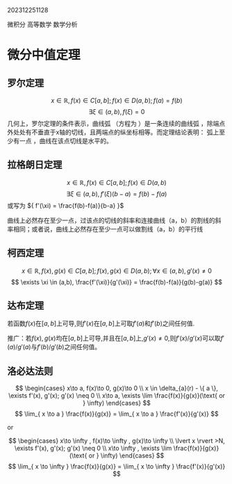 
202312251128 

微积分
高等数学
数学分析

# 微分中值定理

## 罗尔定理

$$
x \in \mathbb{R}, f(x) \in C[a,b]; f(x) \in D(a,b); f(a) = f(b)
$$
$$
\exists \xi \in (a,b), f(\xi) = 0
$$
几何上，罗尔定理的条件表示，曲线弧 （方程为 ）是一条连续的曲线弧 ，除端点外处处有不垂直于x轴的切线，且两端点的纵坐标相等。而定理结论表明：
弧上至少有一点 ，曲线在该点切线是水平的。
## 拉格朗日定理
$$
x \in \mathbb{R}, f(x) \in C[a,b]; f(x) \in D(a,b)
$$
$$
\exists \xi \in (a,b), f'(\xi)(b-a) = f(b) - f(a)
$$
或写为 ${ f'(\xi) = \frac{f(b)-f(a)}{b-a} }$ 

曲线上必然存在至少一点，过该点的切线的斜率和连接曲线（a，b）的割线的斜率相同；或者说，曲线上必然存在至少一点可以做割线（a，b）的平行线

## 柯西定理
$$
x \in \mathbb{R}, f(x),g(x) \in C[a,b]; f(x),g(x) \in D(a,b); \forall x \in (a,b), g'(x) \neq 0
$$
$$
\exists \xi \in (a,b), \frac{f'(\xi)}{g'(\xi)} = \frac{f(b)-f(a)}{g(b)-g(a)}
$$

## 达布定理
若函数$f(x)$在$[a,b]$上可导,则$f'(x)$在$[a,b]$上可取$f'(a)$和$f'(b)$之间任何值.

推广：若$f(x),g(x)$均在$[a,b]$上可导,并且在$[a,b]$上,$g'(x) \neq 0,$则$f'(x)/g'(x)$可以取$f'(a)/g'(a)$与$f'(b)/g'(b)$之间任何值。

## 洛必达法则

$$
\begin{cases}
x\to a, f(x)\to 0, g(x)\to 0 \\
x \in \delta_{a}(r) - \{ a \}, \exists f'(x), g'(x); g'(x) \neq 0  \\
x\to a, \exists \lim \frac{f(x)}{g(x)}(\text{ or } \infty)
\end{cases}
$$
$$
\lim_{ x \to a } \frac{f(x)}{g(x)} = 
\lim_{ x \to a } \frac{f'(x)}{g'(x)}
$$

or


$$
\begin{cases}
x\to \infty , f(x)\to \infty , g(x)\to \infty  \\
\lvert x \rvert >N, \exists f'(x), g'(x); g'(x) \neq 0  \\
x\to \infty , \exists \lim \frac{f(x)}{g(x)}(\text{ or } \infty)
\end{cases}
$$
$$
\lim_{ x \to \infty } \frac{f(x)}{g(x)} = 
\lim_{ x \to \infty } \frac{f'(x)}{g'(x)}
$$
